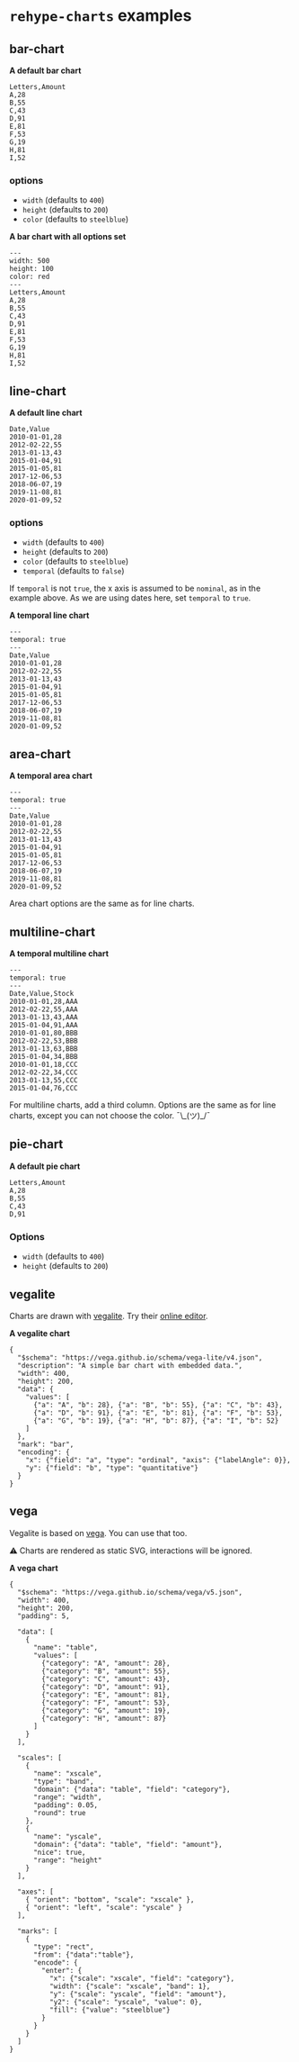 # `rehype-charts` examples

## bar-chart

**A default bar chart**

```bar-chart
Letters,Amount
A,28
B,55
C,43
D,91
E,81
F,53
G,19
H,81
I,52
```

### options

* `width` (defaults to `400`)
* `height` (defaults to `200`)
* `color` (defaults to `steelblue`)

**A bar chart with all options set**

```bar-chart
---
width: 500
height: 100
color: red
---
Letters,Amount
A,28
B,55
C,43
D,91
E,81
F,53
G,19
H,81
I,52
```

## line-chart

**A default line chart**

```line-chart
Date,Value
2010-01-01,28
2012-02-22,55
2013-01-13,43
2015-01-04,91
2015-01-05,81
2017-12-06,53
2018-06-07,19
2019-11-08,81
2020-01-09,52
```

### options

* `width` (defaults to `400`)
* `height` (defaults to `200`)
* `color` (defaults to `steelblue`)
* `temporal` (defaults to `false`)

If `temporal` is not `true`, the x axis is assumed to be `nominal`, as in the example above. As we are using dates here, set `temporal` to `true`.

**A temporal line chart**

```line-chart
---
temporal: true
---
Date,Value
2010-01-01,28
2012-02-22,55
2013-01-13,43
2015-01-04,91
2015-01-05,81
2017-12-06,53
2018-06-07,19
2019-11-08,81
2020-01-09,52
```

## area-chart

**A temporal area chart**

```area-chart
---
temporal: true
---
Date,Value
2010-01-01,28
2012-02-22,55
2013-01-13,43
2015-01-04,91
2015-01-05,81
2017-12-06,53
2018-06-07,19
2019-11-08,81
2020-01-09,52
```

Area chart options are the same as for line charts.

## multiline-chart

**A temporal multiline chart**

```multiline-chart
---
temporal: true
---
Date,Value,Stock
2010-01-01,28,AAA
2012-02-22,55,AAA
2013-01-13,43,AAA
2015-01-04,91,AAA
2010-01-01,80,BBB
2012-02-22,53,BBB
2013-01-13,63,BBB
2015-01-04,34,BBB
2010-01-01,18,CCC
2012-02-22,34,CCC
2013-01-13,55,CCC
2015-01-04,76,CCC
```

For multiline charts, add a third column. Options are the same as for line charts, except you can not choose the color. ¯\\\_(ツ)\_/¯

## pie-chart

**A default pie chart**

```pie-chart
Letters,Amount
A,28
B,55
C,43
D,91
```

### Options

* `width` (defaults to `400`)
* `height` (defaults to `200`)

## vegalite

Charts are drawn with [vegalite](https://vega.github.io/vega-lite/). Try their [online editor](https://vega.github.io/editor/#/examples/vega-lite/bar).

**A vegalite chart**

```vegalite
{
  "$schema": "https://vega.github.io/schema/vega-lite/v4.json",
  "description": "A simple bar chart with embedded data.",
  "width": 400,
  "height": 200,
  "data": {
    "values": [
      {"a": "A", "b": 28}, {"a": "B", "b": 55}, {"a": "C", "b": 43},
      {"a": "D", "b": 91}, {"a": "E", "b": 81}, {"a": "F", "b": 53},
      {"a": "G", "b": 19}, {"a": "H", "b": 87}, {"a": "I", "b": 52}
    ]
  },
  "mark": "bar",
  "encoding": {
    "x": {"field": "a", "type": "ordinal", "axis": {"labelAngle": 0}},
    "y": {"field": "b", "type": "quantitative"}
  }
}
```

## vega

Vegalite is based on [vega](https://vega.github.io/vega/). You can use that too.

⚠️ Charts are rendered as static SVG, interactions will be ignored.

**A vega chart**

```vega
{
  "$schema": "https://vega.github.io/schema/vega/v5.json",
  "width": 400,
  "height": 200,
  "padding": 5,

  "data": [
    {
      "name": "table",
      "values": [
        {"category": "A", "amount": 28},
        {"category": "B", "amount": 55},
        {"category": "C", "amount": 43},
        {"category": "D", "amount": 91},
        {"category": "E", "amount": 81},
        {"category": "F", "amount": 53},
        {"category": "G", "amount": 19},
        {"category": "H", "amount": 87}
      ]
    }
  ],

  "scales": [
    {
      "name": "xscale",
      "type": "band",
      "domain": {"data": "table", "field": "category"},
      "range": "width",
      "padding": 0.05,
      "round": true
    },
    {
      "name": "yscale",
      "domain": {"data": "table", "field": "amount"},
      "nice": true,
      "range": "height"
    }
  ],

  "axes": [
    { "orient": "bottom", "scale": "xscale" },
    { "orient": "left", "scale": "yscale" }
  ],

  "marks": [
    {
      "type": "rect",
      "from": {"data":"table"},
      "encode": {
        "enter": {
          "x": {"scale": "xscale", "field": "category"},
          "width": {"scale": "xscale", "band": 1},
          "y": {"scale": "yscale", "field": "amount"},
          "y2": {"scale": "yscale", "value": 0},
          "fill": {"value": "steelblue"}
        }
      }
    }
  ]
}
```


